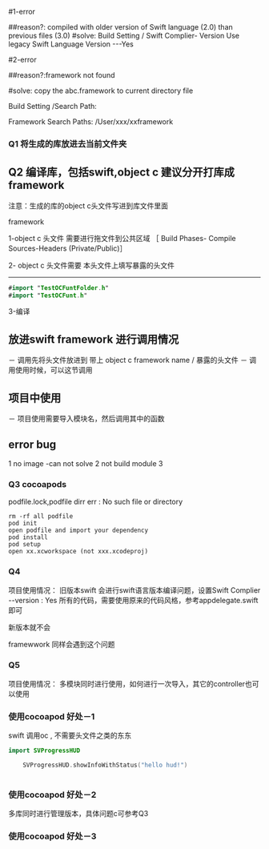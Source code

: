 

#1-error

##reason?: compiled with older version of Swift language (2.0) than previous files (3.0) 
#solve: Build Setting / Swift Complier- Version
Use legacy Swift Language Version ---Yes


#2-error

##reason?:framework not found

#solve:
copy the abc.framework to current directory file

Build Setting /Search Path:

Framework Search Paths: /User/xxx/xxframework

### Q1 将生成的库放进去当前文件夹

## Q2 编译库，包括swift,object c 建议分开打库成framework
 注意：生成的库的object c头文件写进到库文件里面

framework
 
1-object c 头文件 需要进行拖文件到公共区域 ［ Build Phases- Compile Sources-Headers (Private/Public)］

2- object c 头文件需要 本头文件上填写暴露的头文件

---
```swift
#import "TestOCFuntFolder.h"
#import "TestOCFunt.h"
```
3-编译

## 放进swift framework 进行调用情况
－ 调用先将头文件放进到 带上 object c framework name / 暴露的头文件
－ 调用使用时候，可以这节调用

## 项目中使用
－ 项目使用需要导入模块名，然后调用其中的函数

## error bug
1 no image -can not solve 
2 not build module 
3 



### Q3 cocoapods
podfile.lock,podfile dirr err 
: No such file or directory
```
rm -rf all podfile 
pod init 
open podfile and import your dependency
pod install
pod setup
open xx.xcworkspace (not xxx.xcodeproj)
```

### Q4 
项目使用情况：
旧版本swift 会进行swift语言版本编译问题，设置Swift Complier --version : Yes
所有的代码，需要使用原来的代码风格，参考appdelegate.swift即可

新版本就不会

framewwork  同样会遇到这个问题


### Q5 
项目使用情况：
多模块同时进行使用，如何进行一次导入，其它的controller也可以使用


### 使用cocoapod 好处－1
swift 调用oc , 不需要头文件之类的东东

```swift
import SVProgressHUD

    SVProgressHUD.showInfoWithStatus("hello hud!")
    
```
### 使用cocoapod 好处－2
多库同时进行管理版本，具体问题c可参考Q3

### 使用cocoapod 好处－3





